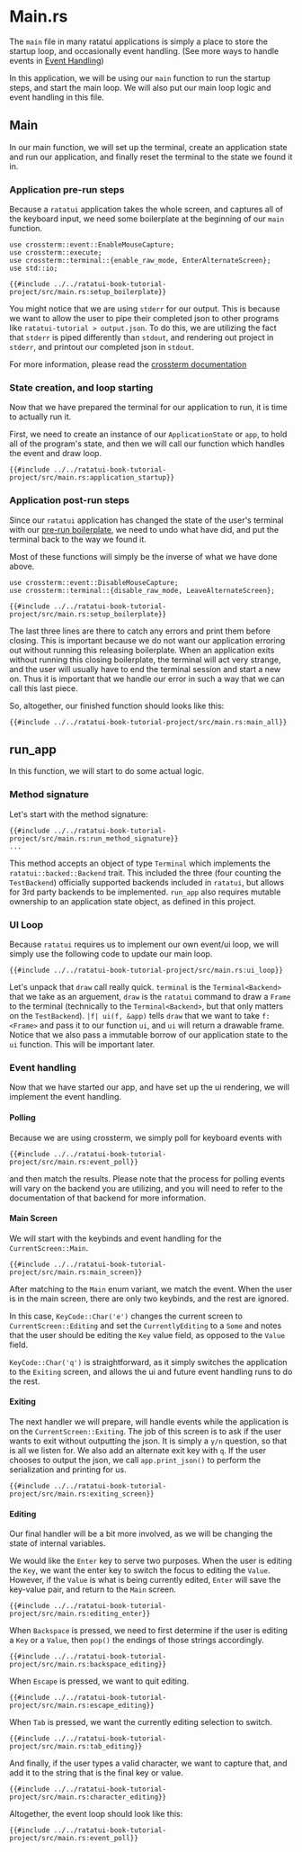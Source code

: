 # Main.rs
The `main` file in many ratatui applications is simply a place to store the startup loop, and occasionally event handling. 
(See more ways to handle events in [Event Handling](./../concepts/event_handling.md))

In this application, we will be using our `main` function to run the startup steps, and start the main loop. We will also put our main loop logic and event handling in this file.

## Main
In our main function, we will set up the terminal, create an application state and run our application, and finally reset the terminal to the state we found it in.

### Application pre-run steps
Because a `ratatui` application takes the whole screen, and captures all of the keyboard input, we need some boilerplate at the beginning of our `main` function. 

```rust,no_run,noplayground 
use crossterm::event::EnableMouseCapture;
use crossterm::execute;
use crossterm::terminal::{enable_raw_mode, EnterAlternateScreen};
use std::io;
```

```rust,no_run,noplayground 
{{#include ../../ratatui-book-tutorial-project/src/main.rs:setup_boilerplate}}
```

You might notice that we are using `stderr` for our output. This is because we want to allow the user to pipe their completed json to other programs like `ratatui-tutorial > output.json`. To do this, we are utilizing the fact that `stderr` is piped differently than `stdout`, and rendering out project in `stderr`, and printout our completed json in `stdout`.

For more information, please read the [crossterm documentation](https://docs.rs/crossterm/latest/crossterm/)

### State creation, and loop starting
Now that we have prepared the terminal for our application to run, it is time to actually run it.

First, we need to create an instance of our `ApplicationState` or `app`, to hold all of the program's state, and then we will call our function which handles the event and draw loop.

```rust,no_run,noplayground
{{#include ../../ratatui-book-tutorial-project/src/main.rs:application_startup}}
```


### Application post-run steps
Since our `ratatui` application has changed the state of the user's terminal with our [pre-run boilerplate](#application-pre-run-steps), we need to undo what have did, and put the terminal back to the way we found it.

Most of these functions will simply be the inverse of what we have done above.

```rust,no_run,noplayground 
use crossterm::event::DisableMouseCapture;
use crossterm::terminal::{disable_raw_mode, LeaveAlternateScreen};
```
```rust,no_run,noplayground 
{{#include ../../ratatui-book-tutorial-project/src/main.rs:setup_boilerplate}}
```

The last three lines are there to catch any errors and print them before closing. This is important because we do not want our application erroring out without running this releasing boilerplate. 
When an application exits without running this closing boilerplate, the terminal will act very strange, and the user will usually have to end the terminal session and start a new on. Thus it is important that we handle our error in such a way that we can call this last piece.

So, altogether, our finished function should looks like this:

```rust,no_run,noplayground
{{#include ../../ratatui-book-tutorial-project/src/main.rs:main_all}}
```


## run_app
In this function, we will start to do some actual logic. 

### Method signature
Let's start with the method signature:

```rust,no_run,noplayground
{{#include ../../ratatui-book-tutorial-project/src/main.rs:run_method_signature}}
...
```

This method accepts an object of type `Terminal` which implements the `ratatui::backed::Backend` trait. This included the three (four counting the `TestBackend`) officially supported backends included in `ratatui`, but allows for 3rd party backends to be implemented. `run_app` also requires mutable ownership to an application state object, as defined in this project.

### UI Loop
Because `ratatui` requires us to implement our own event/ui loop, we will simply use the following code to update our main loop.

```rust,no_run,noplayground
{{#include ../../ratatui-book-tutorial-project/src/main.rs:ui_loop}}
```

Let's unpack that `draw` call really quick.
`terminal` is the `Terminal<Backend>` that we take as an arguement, `draw` is the `ratatui` command to draw a `Frame` to the terminal (technically to the `Terminal<Backend>`, but that only matters on the `TestBackend`). `|f| ui(f, &app)` tells `draw` that we want to take `f: <Frame>` and pass it to our function `ui`, and `ui` will return a drawable frame. Notice that we also pass a immutable borrow of our application state to the `ui` function. This will be important later.

### Event handling
Now that we have started our app, and have set up the ui rendering, we will implement the event handling.


#### Polling 
Because we are using crossterm, we simply poll for keyboard events with

```rust,no_run,noplayground
{{#include ../../ratatui-book-tutorial-project/src/main.rs:event_poll}}
```

and then match the results. Please note that the process for polling events will vary on the backend you are utilizing, and you will need to refer to the documentation of that backend for more information.

#### Main Screen
We will start with the keybinds and event handling for the `CurrentScreen::Main`. 

```rust,no_run,noplayground
{{#include ../../ratatui-book-tutorial-project/src/main.rs:main_screen}}
```

After matching to the `Main` enum variant, we match the event. When the user is in the main screen, there are only two keybinds, and the rest are ignored. 

In this case, `KeyCode::Char('e')` changes the current screen to `CurrentScreen::Editing` and set the `CurrentlyEditing` to a `Some` and notes that the user should be editing the `Key` value field, as opposed to the `Value` field.

`KeyCode::Char('q')` is straightforward, as it simply switches the application to the `Exiting` screen, and allows the ui and future event handling runs to do the rest.

#### Exiting
The next handler we will prepare, will handle events while the application is on the `CurrentScreen::Exiting`. The job of this screen is to ask if the user wants to exit without outputting the json. It is simply a `y/n` question, so that is all we listen for. We also add an alternate exit key with `q`.
If the user chooses to output the json, we call `app.print_json()` to perform the serialization and printing for us.

```rust,no_run,noplayground
{{#include ../../ratatui-book-tutorial-project/src/main.rs:exiting_screen}}
```


#### Editing
Our final handler will be a bit more involved, as we will be changing the state of internal variables.


We would like the `Enter` key to serve two purposes. When the user is editing the `Key`, we want the enter key to switch the focus to editing the `Value`. However, if the `Value` is what is being currently edited, `Enter` will save the key-value pair, and return to the `Main` screen.
```rust,no_run,noplayground
{{#include ../../ratatui-book-tutorial-project/src/main.rs:editing_enter}}
```


When `Backspace` is pressed, we need to first determine if the user is editing a `Key` or a `Value`, then `pop()` the endings of those strings accordingly.
```rust,no_run,noplayground
{{#include ../../ratatui-book-tutorial-project/src/main.rs:backspace_editing}}
```

When `Escape` is pressed, we want to quit editing.
```rust,no_run,noplayground
{{#include ../../ratatui-book-tutorial-project/src/main.rs:escape_editing}}
```

When `Tab` is pressed, we want the currently editing selection to switch.
```rust,no_run,noplayground
{{#include ../../ratatui-book-tutorial-project/src/main.rs:tab_editing}}
```

And finally, if the user types a valid character, we want to capture that, and add it to the string that is the final key or value.
```rust,no_run,noplayground
{{#include ../../ratatui-book-tutorial-project/src/main.rs:character_editing}}
```

Altogether, the event loop should look like this:
```rust,no_run,noplayground
{{#include ../../ratatui-book-tutorial-project/src/main.rs:event_poll}}
```

